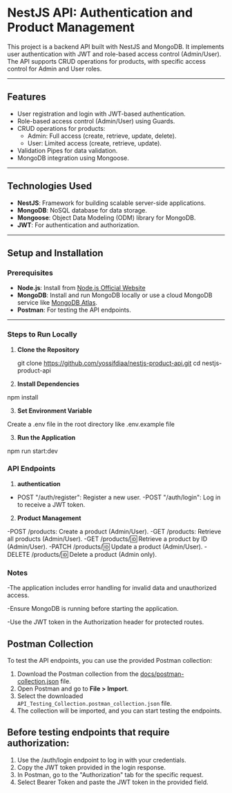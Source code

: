 # NestJS API: Authentication and Product Management

This project is a backend API built with NestJS and MongoDB. It implements user authentication with JWT and role-based access control (Admin/User). The API supports CRUD operations for products, with specific access control for Admin and User roles.

---

## Features

- User registration and login with JWT-based authentication.
- Role-based access control (Admin/User) using Guards.
- CRUD operations for products:
  - Admin: Full access (create, retrieve, update, delete).
  - User: Limited access (create, retrieve, update).
- Validation Pipes for data validation.
- MongoDB integration using Mongoose.

---

## Technologies Used

- **NestJS**: Framework for building scalable server-side applications.
- **MongoDB**: NoSQL database for data storage.
- **Mongoose**: Object Data Modeling (ODM) library for MongoDB.
- **JWT**: For authentication and authorization.

---

## Setup and Installation

### Prerequisites
- **Node.js**: Install from [Node.js Official Website](https://nodejs.org/)
- **MongoDB**: Install and run MongoDB locally or use a cloud MongoDB service like [MongoDB Atlas](https://www.mongodb.com/cloud/atlas).
- **Postman**: For testing the API endpoints.

---

### Steps to Run Locally

1. **Clone the Repository**

   git clone https://github.com/yossifdiaa/nestjs-product-api.git
   cd nestjs-product-api


2. **Install Dependencies**

  npm install

3. **Set Environment Variable**

  Create a .env file in the root directory like .env.example file
 

3. **Run the Application**

  npm run start:dev


### API Endpoints


1. **authentication**

- POST "/auth/register": Register a new user.
-POST "/auth/login": Log in to receive a JWT token.


2. **Product Management**


-POST /products: Create a product (Admin/User).
-GET /products: Retrieve all products (Admin/User).
-GET /products/:id: Retrieve a product by ID (Admin/User).
-PATCH /products/:id: Update a product (Admin/User).
-DELETE /products/:id: Delete a product (Admin only).




### Notes

-The application includes error handling for invalid data and unauthorized access.

-Ensure MongoDB is running before starting the application.

-Use the JWT token in the Authorization header for protected routes.



## Postman Collection

To test the API endpoints, you can use the provided Postman collection:

1. Download the Postman collection from the [docs/postman-collection.json](./docs/API_Testing_Collection.postman_collection.json) file.
2. Open Postman and go to **File > Import**.
3. Select the downloaded `API_Testing_Collection.postman_collection.json` file.
4. The collection will be imported, and you can start testing the endpoints.


## Before testing endpoints that require authorization:

1. Use the /auth/login endpoint to log in with your credentials.
2. Copy the JWT token provided in the login response.
3. In Postman, go to the "Authorization" tab for the specific request.
4. Select Bearer Token and paste the JWT token in the provided field.



